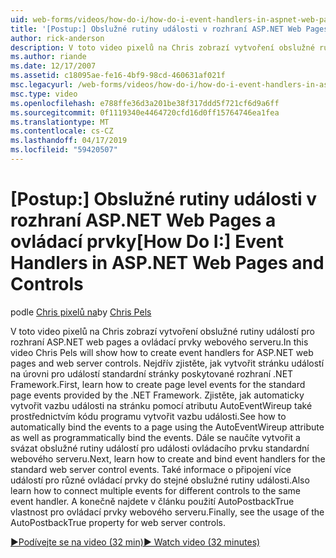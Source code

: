 ```yaml
---
uid: web-forms/videos/how-do-i/how-do-i-event-handlers-in-aspnet-web-pages-and-controls
title: '[Postup:] Obslužné rutiny události v rozhraní ASP.NET Web Pages a ovládací prvky | Dokumentace Microsoftu'
author: rick-anderson
description: V toto video pixelů na Chris zobrazí vytvoření obslužné rutiny událostí pro rozhraní ASP.NET web pages a ovládací prvky webového serveru. Nejdřív zjistěte, jak vytvořit f událostí na úrovni stránky...
ms.author: riande
ms.date: 12/17/2007
ms.assetid: c18095ae-fe16-4bf9-98cd-460631af021f
msc.legacyurl: /web-forms/videos/how-do-i/how-do-i-event-handlers-in-aspnet-web-pages-and-controls
msc.type: video
ms.openlocfilehash: e788ffe36d3a201be38f317ddd5f721cf6d9a6ff
ms.sourcegitcommit: 0f1119340e4464720cfd16d0ff15764746ea1fea
ms.translationtype: MT
ms.contentlocale: cs-CZ
ms.lasthandoff: 04/17/2019
ms.locfileid: "59420507"
---
```

# <a name="how-do-i-event-handlers-in-aspnet-web-pages-and-controls"></a><span data-ttu-id="a5640-104">[Postup:] Obslužné rutiny události v rozhraní ASP.NET Web Pages a ovládací prvky</span><span class="sxs-lookup"><span data-stu-id="a5640-104">[How Do I:] Event Handlers in ASP.NET Web Pages and Controls</span></span>

<span data-ttu-id="a5640-105">podle [Chris pixelů na](https://twitter.com/chrispels)</span><span class="sxs-lookup"><span data-stu-id="a5640-105">by [Chris Pels](https://twitter.com/chrispels)</span></span>

<span data-ttu-id="a5640-106">V toto video pixelů na Chris zobrazí vytvoření obslužné rutiny událostí pro rozhraní ASP.NET web pages a ovládací prvky webového serveru.</span><span class="sxs-lookup"><span data-stu-id="a5640-106">In this video Chris Pels will show how to create event handlers for ASP.NET web pages and web server controls.</span></span> <span data-ttu-id="a5640-107">Nejdřív zjistěte, jak vytvořit stránku událostí na úrovni pro událostí standardní stránky poskytované rozhraní .NET Framework.</span><span class="sxs-lookup"><span data-stu-id="a5640-107">First, learn how to create page level events for the standard page events provided by the .NET Framework.</span></span> <span data-ttu-id="a5640-108">Zjistěte, jak automaticky vytvořit vazbu události na stránku pomocí atributu AutoEventWireup také prostřednictvím kódu programu vytvořit vazbu události.</span><span class="sxs-lookup"><span data-stu-id="a5640-108">See how to automatically bind the events to a page using the AutoEventWireup attribute as well as programmatically bind the events.</span></span> <span data-ttu-id="a5640-109">Dále se naučíte vytvořit a svázat obslužné rutiny událostí pro události ovládacího prvku standardní webového serveru.</span><span class="sxs-lookup"><span data-stu-id="a5640-109">Next, learn how to create and bind event handlers for the standard web server control events.</span></span> <span data-ttu-id="a5640-110">Také informace o připojení více událostí pro různé ovládací prvky do stejné obslužné rutiny události.</span><span class="sxs-lookup"><span data-stu-id="a5640-110">Also learn how to connect multiple events for different controls to the same event handler.</span></span> <span data-ttu-id="a5640-111">A konečně najdete v článku použití AutoPostbackTrue vlastnost pro ovládací prvky webového serveru.</span><span class="sxs-lookup"><span data-stu-id="a5640-111">Finally, see the usage of the AutoPostbackTrue property for web server controls.</span></span>

[<span data-ttu-id="a5640-112">&#9654;Podívejte se na video (32 min)</span><span class="sxs-lookup"><span data-stu-id="a5640-112">&#9654; Watch video (32 minutes)</span></span>](https://channel9.msdn.com/Blogs/ASP-NET-Site-Videos/how-do-i-event-handlers-in-aspnet-web-pages-and-controls)
